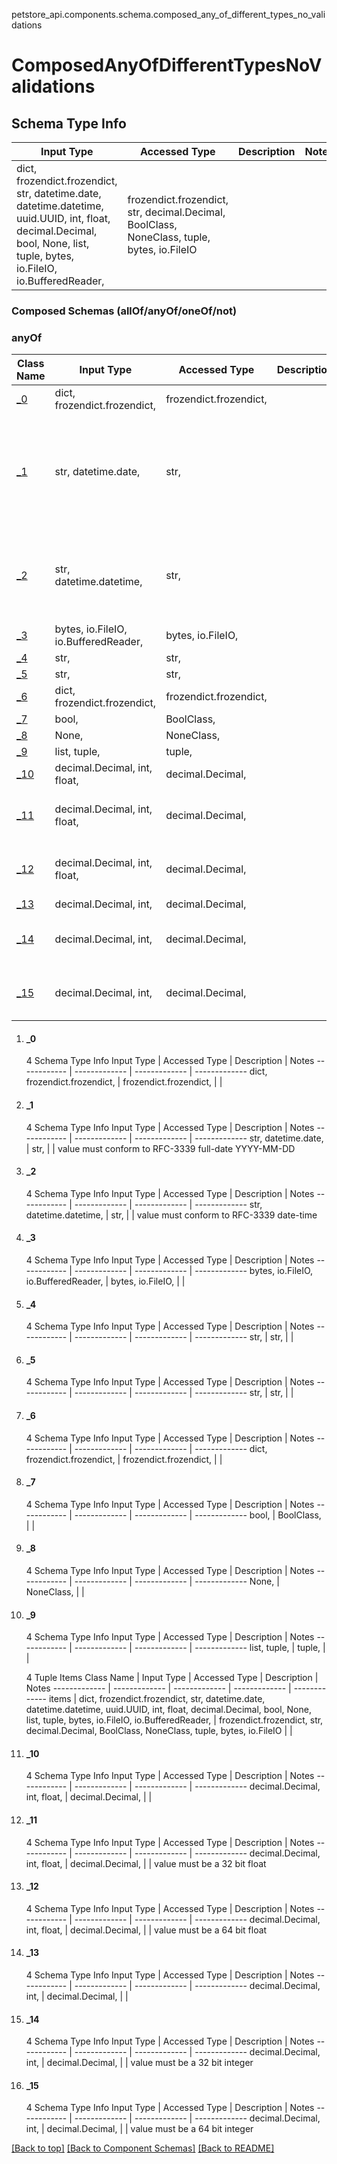 <a name="top"></a>
petstore_api.components.schema.composed_any_of_different_types_no_validations
# ComposedAnyOfDifferentTypesNoValidations

## Schema Type Info
Input Type | Accessed Type | Description | Notes
------------ | ------------- | ------------- | -------------
dict, frozendict.frozendict, str, datetime.date, datetime.datetime, uuid.UUID, int, float, decimal.Decimal, bool, None, list, tuple, bytes, io.FileIO, io.BufferedReader,  | frozendict.frozendict, str, decimal.Decimal, BoolClass, NoneClass, tuple, bytes, io.FileIO |  |

### Composed Schemas (allOf/anyOf/oneOf/not)
### anyOf
Class Name | Input Type | Accessed Type | Description | Notes
------------- | ------------- | ------------- | ------------- | -------------
[_0](#_0) | dict, frozendict.frozendict,  | frozendict.frozendict,  |  |
[_1](#_1) | str, datetime.date,  | str,  |  | value must conform to RFC-3339 full-date YYYY-MM-DD
[_2](#_2) | str, datetime.datetime,  | str,  |  | value must conform to RFC-3339 date-time
[_3](#_3) | bytes, io.FileIO, io.BufferedReader,  | bytes, io.FileIO,  |  |
[_4](#_4) | str,  | str,  |  |
[_5](#_5) | str,  | str,  |  |
[_6](#_6) | dict, frozendict.frozendict,  | frozendict.frozendict,  |  |
[_7](#_7) | bool,  | BoolClass,  |  |
[_8](#_8) | None,  | NoneClass,  |  |
[_9](#_9) | list, tuple,  | tuple,  |  |
[_10](#_10) | decimal.Decimal, int, float,  | decimal.Decimal,  |  |
[_11](#_11) | decimal.Decimal, int, float,  | decimal.Decimal,  |  | value must be a 32 bit float
[_12](#_12) | decimal.Decimal, int, float,  | decimal.Decimal,  |  | value must be a 64 bit float
[_13](#_13) | decimal.Decimal, int,  | decimal.Decimal,  |  |
[_14](#_14) | decimal.Decimal, int,  | decimal.Decimal,  |  | value must be a 32 bit integer
[_15](#_15) | decimal.Decimal, int,  | decimal.Decimal,  |  | value must be a 64 bit integer

1. #### _0
   
   4 Schema Type Info
   Input Type | Accessed Type | Description | Notes
   ------------ | ------------- | ------------- | -------------
   dict, frozendict.frozendict,  | frozendict.frozendict,  |  |

1. #### _1
   
   4 Schema Type Info
   Input Type | Accessed Type | Description | Notes
   ------------ | ------------- | ------------- | -------------
   str, datetime.date,  | str,  |  | value must conform to RFC-3339 full-date YYYY-MM-DD

1. #### _2
   
   4 Schema Type Info
   Input Type | Accessed Type | Description | Notes
   ------------ | ------------- | ------------- | -------------
   str, datetime.datetime,  | str,  |  | value must conform to RFC-3339 date-time

1. #### _3
   
   4 Schema Type Info
   Input Type | Accessed Type | Description | Notes
   ------------ | ------------- | ------------- | -------------
   bytes, io.FileIO, io.BufferedReader,  | bytes, io.FileIO,  |  |

1. #### _4
   
   4 Schema Type Info
   Input Type | Accessed Type | Description | Notes
   ------------ | ------------- | ------------- | -------------
   str,  | str,  |  |

1. #### _5
   
   4 Schema Type Info
   Input Type | Accessed Type | Description | Notes
   ------------ | ------------- | ------------- | -------------
   str,  | str,  |  |

1. #### _6
   
   4 Schema Type Info
   Input Type | Accessed Type | Description | Notes
   ------------ | ------------- | ------------- | -------------
   dict, frozendict.frozendict,  | frozendict.frozendict,  |  |

1. #### _7
   
   4 Schema Type Info
   Input Type | Accessed Type | Description | Notes
   ------------ | ------------- | ------------- | -------------
   bool,  | BoolClass,  |  |

1. #### _8
   
   4 Schema Type Info
   Input Type | Accessed Type | Description | Notes
   ------------ | ------------- | ------------- | -------------
   None,  | NoneClass,  |  |

1. #### _9
   
   4 Schema Type Info
   Input Type | Accessed Type | Description | Notes
   ------------ | ------------- | ------------- | -------------
   list, tuple,  | tuple,  |  |
   
   4 Tuple Items
   Class Name | Input Type | Accessed Type | Description | Notes
   ------------- | ------------- | ------------- | ------------- | -------------
   items | dict, frozendict.frozendict, str, datetime.date, datetime.datetime, uuid.UUID, int, float, decimal.Decimal, bool, None, list, tuple, bytes, io.FileIO, io.BufferedReader,  | frozendict.frozendict, str, decimal.Decimal, BoolClass, NoneClass, tuple, bytes, io.FileIO |  |

1. #### _10
   
   4 Schema Type Info
   Input Type | Accessed Type | Description | Notes
   ------------ | ------------- | ------------- | -------------
   decimal.Decimal, int, float,  | decimal.Decimal,  |  |

1. #### _11
   
   4 Schema Type Info
   Input Type | Accessed Type | Description | Notes
   ------------ | ------------- | ------------- | -------------
   decimal.Decimal, int, float,  | decimal.Decimal,  |  | value must be a 32 bit float

1. #### _12
   
   4 Schema Type Info
   Input Type | Accessed Type | Description | Notes
   ------------ | ------------- | ------------- | -------------
   decimal.Decimal, int, float,  | decimal.Decimal,  |  | value must be a 64 bit float

1. #### _13
   
   4 Schema Type Info
   Input Type | Accessed Type | Description | Notes
   ------------ | ------------- | ------------- | -------------
   decimal.Decimal, int,  | decimal.Decimal,  |  |

1. #### _14
   
   4 Schema Type Info
   Input Type | Accessed Type | Description | Notes
   ------------ | ------------- | ------------- | -------------
   decimal.Decimal, int,  | decimal.Decimal,  |  | value must be a 32 bit integer

1. #### _15
   
   4 Schema Type Info
   Input Type | Accessed Type | Description | Notes
   ------------ | ------------- | ------------- | -------------
   decimal.Decimal, int,  | decimal.Decimal,  |  | value must be a 64 bit integer

[[Back to top]](#top) [[Back to Component Schemas]](../../../README.md#Component-Schemas) [[Back to README]](../../../README.md)
